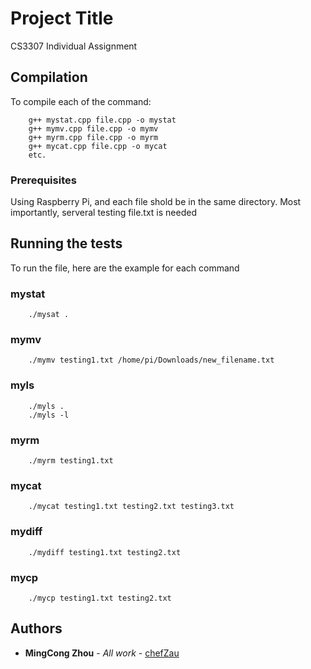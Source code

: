 # Project Title

CS3307 Individual Assignment

## Compilation

To compile each of the command:

```
	g++ mystat.cpp file.cpp -o mystat
	g++ mymv.cpp file.cpp -o mymv
	g++ myrm.cpp file.cpp -o myrm
	g++ mycat.cpp file.cpp -o mycat
	etc.
```

### Prerequisites

Using Raspberry Pi, and each file shold be in the same directory. Most importantly, serveral testing file.txt is needed

## Running the tests

To run the file, here are the example for each command

### mystat
```
	./mysat .
```

### mymv
```
	./mymv testing1.txt /home/pi/Downloads/new_filename.txt
```

### myls
```
	./myls .
	./myls -l
```

### myrm
```
	./myrm testing1.txt
```

### mycat
```
	./mycat testing1.txt testing2.txt testing3.txt
```

### mydiff
```
	./mydiff testing1.txt testing2.txt
```

### mycp
```
	./mycp testing1.txt testing2.txt
```


## Authors

* **MingCong Zhou** - *All work* - [chefZau](https://github.com/chefZau)



